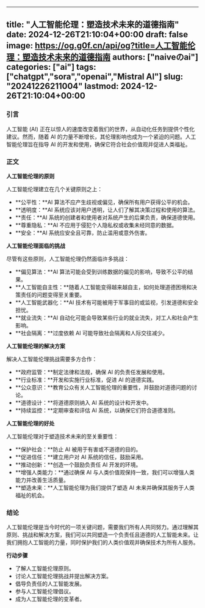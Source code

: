 
---
title: "人工智能伦理：塑造技术未来的道德指南"
date: 2024-12-26T21:10:04+00:00
draft: false
image: https://og.g0f.cn/api/og?title=人工智能伦理：塑造技术未来的道德指南
authors: ["naiveのai"]
categories: ["ai"]
tags: ["chatgpt","sora","openai","Mistral AI"]
slug: "20241226211004"
lastmod: 2024-12-26T21:10:04+00:00
---
### 引言

人工智能 (AI) 正在以惊人的速度改变着我们的世界，从自动化任务到提供个性化建议。然而，随着 AI 的力量不断增长，其伦理影响也成为一个紧迫的问题。人工智能伦理旨在指导 AI 的开发和使用，确保它符合社会价值观并促进人类福祉。

### 正文

**人工智能伦理的原则**

人工智能伦理建立在几个关键原则之上：

* **公平性：**AI 算法不应产生歧视或偏见，确保所有用户获得公平的机会。
* **透明度：**AI 系统应该对用户透明，让人们了解其决策过程和使用的算法。
* **责任：**AI 系统的创建者和使用者对系统产生的后果负责，确保道德使用。
* **尊重隐私：**AI 不应用于侵犯个人隐私权或收集未经同意的数据。
* **安全：**AI 系统应安全且可靠，防止滥用或意外伤害。

**人工智能伦理面临的挑战**

尽管有这些原则，人工智能伦理仍然面临许多挑战：

* **偏见算法：**AI 算法可能会受到训练数据的偏见的影响，导致不公平的结果。
* **人工智能自主性：**随着人工智能变得越来越自主，如何处理道德困境和决策责任的问题变得至关重要。
* **人工智能武器化：**AI 技术有可能被用于军事目的或监视，引发道德和安全担忧。
* **就业流失：**AI 自动化可能会导致某些行业的就业流失，对工人和社会产生影响。
* **社会隔离：**过度依赖 AI 可能导致社会隔离和人际交往减少。

**人工智能伦理的解决方案**

解决人工智能伦理挑战需要多方合作：

* **政府监管：**制定法律和法规，确保 AI 的负责任发展和使用。
* **行业标准：**开发和实施行业标准，促进 AI 的道德实践。
* **公众意识：**教育公众有关人工智能伦理的重要性，并鼓励对道德问题的讨论。
* **道德设计：**将道德原则纳入 AI 系统的设计和开发中。
* **持续监控：**定期审查和评估 AI 系统，以确保它们符合道德准则。

**人工智能伦理的好处**

人工智能伦理对于塑造技术未来的至关重要性：

* **保护社会：**防止 AI 被用于有害或不道德的目的。
* **促进信任：**建立用户对 AI 系统的信任，鼓励采用。
* **推动创新：**创造一个鼓励负责任 AI 开发的环境。
* **增强人类能力：**通过确保 AI 与人类价值观保持一致，我们可以增强人类能力并改善生活质量。
* **塑造未来：**人工智能伦理为我们提供了塑造 AI 未来并确保其服务于人类福祉的机会。

### 结论

人工智能伦理是当今时代的一项关键问题，需要我们所有人共同努力。通过理解其原则、挑战和解决方案，我们可以共同塑造一个负责任且道德的人工智能未来。让我们拥抱人工智能的力量，同时保护我们的人类价值观并确保技术为所有人服务。

**行动步骤**

* 了解人工智能伦理原则。
* 讨论人工智能伦理挑战并提出解决方案。
* 倡导负责任的人工智能发展。
* 参与人工智能伦理倡议。
* 成为人工智能伦理的变革者。